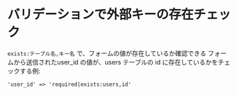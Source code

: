 # バリデーションで外部キーの存在チェック
`exists:テーブル名,キー名` で、フォームの値が存在しているか確認できる
フォームから送信されたuser_id の値が、users テーブルの id に存在しているかをチェックする例:
```
'user_id' => 'required|exists:users,id'
```
